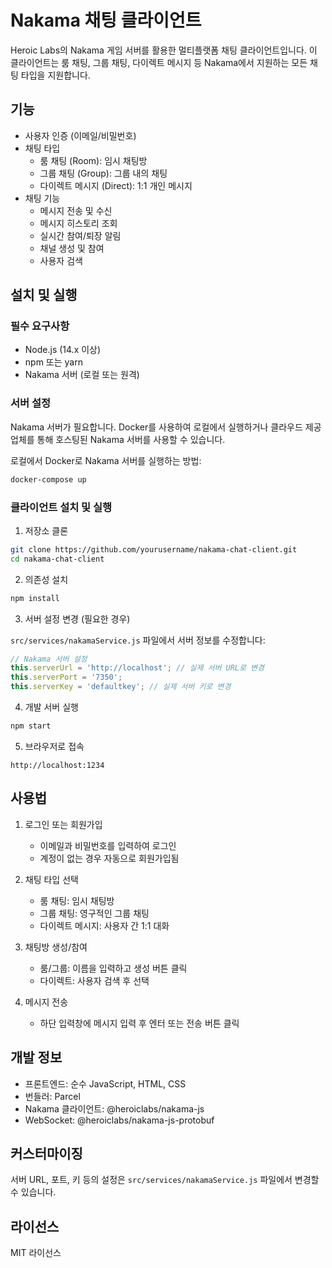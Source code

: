 # Nakama 채팅 클라이언트

Heroic Labs의 Nakama 게임 서버를 활용한 멀티플랫폼 채팅 클라이언트입니다. 이 클라이언트는 룸 채팅, 그룹 채팅, 다이렉트 메시지 등 Nakama에서 지원하는 모든 채팅 타입을 지원합니다.

## 기능

- 사용자 인증 (이메일/비밀번호)
- 채팅 타입
  - 룸 채팅 (Room): 임시 채팅방
  - 그룹 채팅 (Group): 그룹 내의 채팅
  - 다이렉트 메시지 (Direct): 1:1 개인 메시지
- 채팅 기능
  - 메시지 전송 및 수신
  - 메시지 히스토리 조회
  - 실시간 참여/퇴장 알림
  - 채널 생성 및 참여
  - 사용자 검색

## 설치 및 실행

### 필수 요구사항

- Node.js (14.x 이상)
- npm 또는 yarn
- Nakama 서버 (로컬 또는 원격)

### 서버 설정

Nakama 서버가 필요합니다. Docker를 사용하여 로컬에서 실행하거나 클라우드 제공업체를 통해 호스팅된 Nakama 서버를 사용할 수 있습니다.

로컬에서 Docker로 Nakama 서버를 실행하는 방법:

```bash
docker-compose up
```

### 클라이언트 설치 및 실행

1. 저장소 클론

```bash
git clone https://github.com/yourusername/nakama-chat-client.git
cd nakama-chat-client
```

2. 의존성 설치

```bash
npm install
```

3. 서버 설정 변경 (필요한 경우)

`src/services/nakamaService.js` 파일에서 서버 정보를 수정합니다:

```javascript
// Nakama 서버 설정
this.serverUrl = 'http://localhost'; // 실제 서버 URL로 변경
this.serverPort = '7350';
this.serverKey = 'defaultkey'; // 실제 서버 키로 변경
```

4. 개발 서버 실행

```bash
npm start
```

5. 브라우저로 접속

```
http://localhost:1234
```

## 사용법

1. 로그인 또는 회원가입
   - 이메일과 비밀번호를 입력하여 로그인
   - 계정이 없는 경우 자동으로 회원가입됨

2. 채팅 타입 선택
   - 룸 채팅: 임시 채팅방
   - 그룹 채팅: 영구적인 그룹 채팅
   - 다이렉트 메시지: 사용자 간 1:1 대화

3. 채팅방 생성/참여
   - 룸/그룹: 이름을 입력하고 생성 버튼 클릭
   - 다이렉트: 사용자 검색 후 선택

4. 메시지 전송
   - 하단 입력창에 메시지 입력 후 엔터 또는 전송 버튼 클릭

## 개발 정보

- 프론트엔드: 순수 JavaScript, HTML, CSS
- 번들러: Parcel
- Nakama 클라이언트: @heroiclabs/nakama-js
- WebSocket: @heroiclabs/nakama-js-protobuf

## 커스터마이징

서버 URL, 포트, 키 등의 설정은 `src/services/nakamaService.js` 파일에서 변경할 수 있습니다.

## 라이선스

MIT 라이선스 